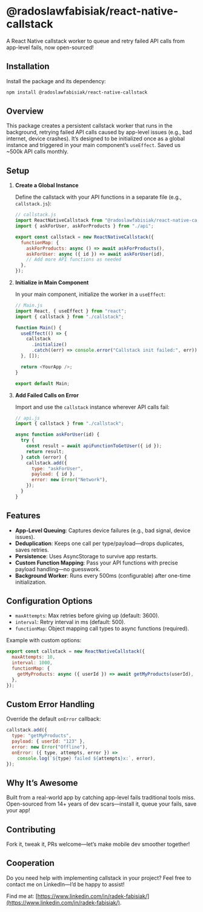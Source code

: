 # @radoslawfabisiak/react-native-callstack

A React Native callstack worker to queue and retry failed API calls from app-level fails, now open-sourced!

## Installation

Install the package and its dependency:

```bash
npm install @radoslawfabisiak/react-native-callstack
```

## Overview

This package creates a persistent callstack worker that runs in the background, retrying failed API calls caused by app-level issues (e.g., bad internet, device crashes). It’s designed to be initialized once as a global instance and triggered in your main component’s `useEffect`. Saved us ~500k API calls monthly.

## Setup

1. **Create a Global Instance**

   Define the callstack with your API functions in a separate file (e.g., `callstack.js`):

   ```javascript
   // callstack.js
   import ReactNativeCallstack from "@radoslawfabisiak/react-native-callstack";
   import { askForUser, askForProducts } from "./api";

   export const callstack = new ReactNativeCallstack({
     functionMap: {
       askForProducts: async () => await askForProducts(),
       askForUser: async ({ id }) => await askForUser(id),
       // Add more API functions as needed
     },
   });
   ```

2. **Initialize in Main Component**

   In your main component, initialize the worker in a `useEffect`:

   ```javascript
   // Main.js
   import React, { useEffect } from "react";
   import { callstack } from "./callstack";

   function Main() {
     useEffect(() => {
       callstack
         .initialize()
         .catch((err) => console.error("Callstack init failed:", err));
     }, []);

     return <YourApp />;
   }

   export default Main;
   ```

3. **Add Failed Calls on Error**

   Import and use the `callstack` instance wherever API calls fail:

   ```javascript
   // api.js
   import { callstack } from "./callstack";

   async function askForUser(id) {
     try {
       const result = await apiFunctionToGetUser({ id });
       return result;
     } catch (error) {
       callstack.add({
         type: "askForUser",
         payload: { id },
         error: new Error("Network"),
       });
     }
   }
   ```

## Features

- **App-Level Queuing**: Captures device failures (e.g., bad signal, device issues).
- **Deduplication**: Keeps one call per type/payload—drops duplicates, saves retries.
- **Persistence**: Uses AsyncStorage to survive app restarts.
- **Custom Function Mapping**: Pass your API functions with precise payload handling—no guesswork.
- **Background Worker**: Runs every 500ms (configurable) after one-time initialization.

## Configuration Options

- `maxAttempts`: Max retries before giving up (default: 3600).
- `interval`: Retry interval in ms (default: 500).
- `functionMap`: Object mapping call types to async functions (required).

Example with custom options:

```javascript
export const callstack = new ReactNativeCallstack({
  maxAttempts: 10,
  interval: 1000,
  functionMap: {
    getMyProducts: async ({ userId }) => await getMyProducts(userId),
  },
});
```

## Custom Error Handling

Override the default `onError` callback:

```javascript
callstack.add({
  type: "getMyProducts",
  payload: { userId: "123" },
  error: new Error("Offline"),
  onError: ({ type, attempts, error }) =>
    console.log(`${type} failed ${attempts}x:`, error),
});
```

## Why It’s Awesome

Built from a real-world app by catching app-level fails traditional tools miss. Open-sourced from 14+ years of dev scars—install it, queue your fails, save your app!

## Contributing

Fork it, tweak it, PRs welcome—let’s make mobile dev smoother together!

## Cooperation

Do you need help with implementing callstack in your project? Feel free to contact me on LinkedIn—I’d be happy to assist!

Find me at: [https://www.linkedin.com/in/radek-fabisiak/](https://www.linkedin.com/in/radek-fabisiak/).
